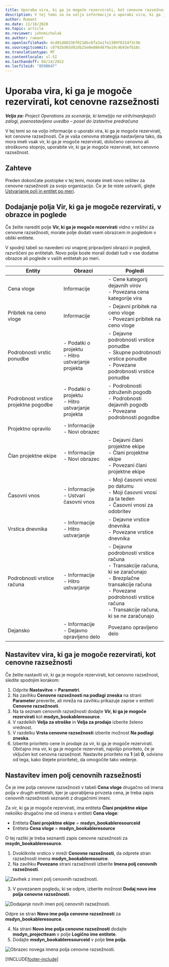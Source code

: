 ```yaml
---
title: Uporaba vira, ki ga je mogoče rezervirati, kot cenovne razsežnosti
description: V tej temi so na voljo informacije o uporabi vira, ki ga je mogoče rezervirati, kot cenovne razsežnosti.
author: Rumant
ms.date: 11/18/2020
ms.topic: article
ms.reviewer: johnmichalak
ms.author: rumant
ms.openlocfilehash: dcd01d80236f0218bc6fa3a1fe1389f8314f3c9b
ms.sourcegitcommit: c0792bd65d92db25e0e8864879a19c4b93efb10c
ms.translationtype: MT
ms.contentlocale: sl-SI
ms.lasthandoff: 04/14/2022
ms.locfileid: "8598647"
---
```

# <a name="use-a-bookable-resource-as-a-pricing-dimension"></a>Uporaba vira, ki ga je mogoče rezervirati, kot cenovne razsežnosti

 _**Velja za:** Project Operations za scenarije, ki temeljijo na virih/manjkajoči zalogi, poenostavljeno uvedbo – posel do izstavitve predračuna_ 

V tej temi so na voljo informacije o uporabi vira, ki ga je mogoče rezervirati, kot cenovne razsežnosti. Če je vaša cenovna strategija nastavljena tako, da mora imeti vsak vir, ki ga je mogoče rezervirati, določeno cenovno ali stroškovno stopnjo, uporabite vir, ki ga je mogoče rezervirati, kot cenovno razsežnost.

## <a name="prerequisites"></a>Zahteve
Preden dokončate postopke v tej temi, morate imeti novo rešitev za cenovne razsežnosti za svojo organizacijo. Če je še niste ustvarili, glejte [Ustvarjanje polj in entitet po meri](../pricing-costing/create-custom-fields-entities-pricing-dimensions.md).

## <a name="add-the-bookable-resource-field-to-forms-and-views"></a>Dodajanje polja Vir, ki ga je mogoče rezervirati, v obrazce in poglede
Če želite narediti polje **Vir, ki ga je mogoče rezervirati** vidno v rešitvi za cenovne razsežnosti, morate polje dodati vsem obrazcem in pogledom v obliki entitete.

V spodnji tabeli so navedeni vsi vnaprej pripravljeni obrazci in pogledi, razvrščeni po entitetah. Novo polje boste morali dodati tudi v vse dodatne obrazce ali poglede v vaših entitetah po meri.

|   Entity        | Obrazci   |Pogledi        |
| ------------------------------|---------------------------------|----------------------------------|
|  Cena vloge| Informacije | - Cene kategorij dejavnih virov<br> - Povezana cena kategorije vira |
|  Pribitek na ceno vloge| Informacije| - Dejavni pribitek na ceno vloge<br>- Povezani pribitek na ceno vloge |
|  Podrobnosti vrstic ponudbe| - Podatki o projektu<br>- Hitro ustvarjanje projekta| - Dejavne podrobnosti vrstice ponudbe<br>- Skupne podrobnosti vrstice ponudbe<br>- Povezane podrobnosti vrstice ponudbe |
|  Podrobnost vrstice projektne pogodbe| - Podatki o projektu<br>- Hitro ustvarjanje projekta| - Podrobnosti združenih pogodb<br>- Podrobnosti dejavnih pogodb<br>- Povezane podrobnosti pogodbe |
|  Projektno opravilo| - Informacije<br>- Novi obrazec| &nbsp; |
|  Član projektne ekipe| - Informacije<br>- Novi obrazec| - Dejavni člani projektne ekipe<br>- Člani projektne ekipe<br>- Povezani člani projektne ekipe |
|  Časovni vnos| - Informacije<br>- Ustvari časovni vnos| - Moji časovni vnosi po datumu<br>- Moji časovni vnosi za ta teden<br>- Časovni vnosi za odobritev|
|  Vrstica dnevnika| - Informacije<br>- Hitro ustvarjanje| - Dejavne vrstice dnevnika<br>- Povezane vrstice dnevnika |
|  Podrobnosti vrstice računa| - Informacije<br>- Hitro ustvarjanje| - Dejavne podrobnosti vrstice računa<br>- Transakcije računa, ki se zaračunajo<br>- Brezplačne transakcije računa<br>- Povezane podrobnosti vrstice računa <br>- Transakcije računa, ki se ne zaračunajo|
|  Dejansko| - Informacije<br>- Dejavno opravljeno delo| Povezano opravljeno delo |

## <a name="set-up-a-bookable-resource-as-a-pricing-dimension"></a>Nastavitev vira, ki ga je mogoče rezervirati, kot cenovne razsežnosti
Če želite nastaviti vir, ki ga je mogoče rezervirati, kot cenovno razsežnost, sledite spodnjim korakom:

1. Odprite **Nastavitve** > **Parametri**. 
2. Na zavihku **Cenovne razsežnosti na podlagi zneska** na strani **Parameter** preverite, ali mreža na zavihku prikazuje zapise v entiteti **Cenovne razsežnosti**. 
2. Na ta seznam cenovnih razsežnosti dodajte **Vir, ki ga je mogoče rezervirati** kot **msdyn_bookableresource**. 
3. V razdelkih **Velja za stroške** in **Velja za prodajo** izberite želeno vrednost.
4. V razdelku **Vrsta cenovne razsežnosti** izberite možnost **Na podlagi zneska**. 
5. Izberite prioriteto cene in prodaje za vir, ki ga je mogoče rezervirati. Običajno ima vir, ki ga je mogoče rezervirati, najvišjo prioriteto, če je vključen kot cenovna razsežnost. Nastavite prioriteto na **1** (ali **0**, odvisno od tega, kako štejete prioritete), da omogočite tako vedenje.

## <a name="set-up-pricing-dimension-field-names"></a>Nastavitev imen polj cenovnih razsežnosti

Če je ime polja cenovne razsežnosti v tabeli **Cena vloge** drugačno od imena polja v drugih entitetah, kjer je uporabljena privzeta cena, je treba zapis cenovnih razsežnosti seznaniti z drugačnimi imeni.  

Za vir, ki ga je mogoče rezervirati, ima entiteta **Člani projektne ekipe** nekoliko drugačno ime od imena v entiteti **Cena vloge**: 

 - Entiteta **Člani projektne ekipe** = **msdyn_bookableresourceid**
 - Entiteta **Cena vloge** = **msdyn_bookableresource**

O tej razliki je treba seznaniti zapis cenovne razsežnosti za **msydn_bookableresource**.

1. Dvokliknite vrstico v mreži **Cenovne razsežnosti**, da odprete stran razsežnosti imena **msdyn_bookableresource**.
2. Na zavihku **Povezano** strani razsežnosti izberite **Imena polj cenovnih razsežnosti**.

  ![Zavihek z imeni polj cenovnih razsežnosti.](media/PD-fieldname.png)

3. V povezanem pogledu, ki se odpre, izberite možnost **Dodaj novo ime polja cenovne razsežnosti**.

  ![Dodajanje novih imen polj cenovnih razsežnosti.](media/Add-NewPD-fieldname.png)

  Odpre se stran **Novo ime polja cenovne razsežnosti** za **msdyn_bookableresource**. 

4. Na strani **Novo ime polja cenovne razsežnosti** dodajte **msdyn_projectteam** v polje **Logično ime entitete**.
5. Dodajte **msdyn_bookableresourceid** v polje **Ime polja**.

 ![Obrazec novega imena polja cenovne razsežnosti.](media/PD-fieldname-Added.png)


[!INCLUDE[footer-include](../includes/footer-banner.md)]